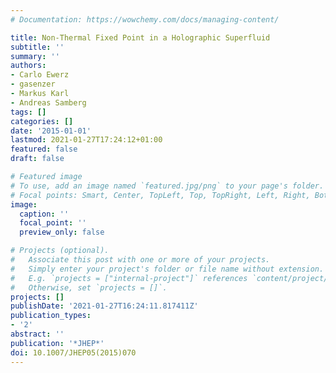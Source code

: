 ```yaml
---
# Documentation: https://wowchemy.com/docs/managing-content/

title: Non-Thermal Fixed Point in a Holographic Superfluid
subtitle: ''
summary: ''
authors:
- Carlo Ewerz
- gasenzer
- Markus Karl
- Andreas Samberg
tags: []
categories: []
date: '2015-01-01'
lastmod: 2021-01-27T17:24:12+01:00
featured: false
draft: false

# Featured image
# To use, add an image named `featured.jpg/png` to your page's folder.
# Focal points: Smart, Center, TopLeft, Top, TopRight, Left, Right, BottomLeft, Bottom, BottomRight.
image:
  caption: ''
  focal_point: ''
  preview_only: false

# Projects (optional).
#   Associate this post with one or more of your projects.
#   Simply enter your project's folder or file name without extension.
#   E.g. `projects = ["internal-project"]` references `content/project/deep-learning/index.md`.
#   Otherwise, set `projects = []`.
projects: []
publishDate: '2021-01-27T16:24:11.817411Z'
publication_types:
- '2'
abstract: ''
publication: '*JHEP*'
doi: 10.1007/JHEP05(2015)070
---
```

